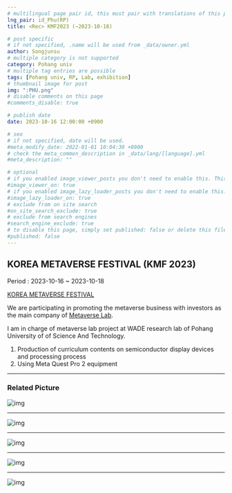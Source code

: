 ```yaml
---
# multilingual page pair id, this must pair with translations of this page. (This name must be unique)
lng_pair: id_Phu(RP)
title: <Rec> KMF2023 (~2023-10-18)

# post specific
# if not specified, .name will be used from _data/owner.yml
author: Songjunsu
# multiple category is not supported
category: Pohang univ
# multiple tag entries are possible
tags: [Pohang univ, RP, Lab, exhibition]
# thumbnail image for post
img: ":PHU.png"
# disable comments on this page
#comments_disable: true

# publish date
date: 2023-10-16 12:00:00 +0900

# seo
# if not specified, date will be used.
#meta_modify_date: 2022-01-01 10:04:30 +0900
# check the meta_common_description in _data/lang/[language].yml
#meta_description: ""

# optional
# if you enabled image_viewer_posts you don't need to enable this. This is only if image_viewer_posts = false
#image_viewer_on: true
# if you enabled image_lazy_loader_posts you don't need to enable this. This is only if image_lazy_loader_posts = false
#image_lazy_loader_on: true
# exclude from on site search
#on_site_search_exclude: true
# exclude from search engines
#search_engine_exclude: true
# to disable this page, simply set published: false or delete this file
#published: false
---
```

<!-- outline-start -->
## KOREA METAVERSE FESTIVAL (KMF 2023)

Period : 2023-10-16 ~ 2023-10-18

[KOREA METAVERSE FESTIVAL](https://kmfexpo.com/)

We are participating in promoting the metaverse business with investors as the main company of [Metaverse Lab](https://www.meta-lab.or.kr/lab12).

I am in charge of metaverse lab project at WADE research lab of Pohang University of of Science And Technology.
1. Production of curriculum contents on semiconductor display devices and processing process
2. Using Meta Quest Pro 2 equipment

***

### Related Picture

![img](:KMF_1.jpeg)

***

![img](:KMF_2.jpeg)

***

![img](:KMF_3.jpeg)

***

![img](:KMF_4.jpeg)

***

![img](:KMF_5.jpeg)


